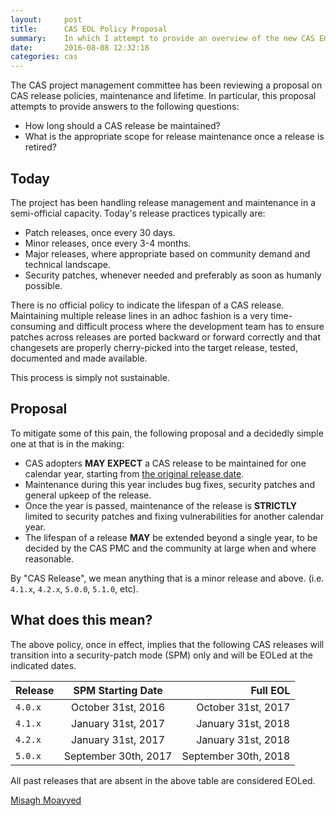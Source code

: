 ```yaml
---
layout:     post
title:      CAS EOL Policy Proposal
summary:    In which I attempt to provide an overview of the new CAS EOL policy.
date:       2016-08-08 12:32:18
categories: cas
---
```


The CAS project management committee has been reviewing a proposal on CAS release policies, maintenance and lifetime. In particular, this proposal attempts to provide answers to the following questions:

- How long should a CAS release be maintained?
- What is the appropriate scope for release maintenance once a release is retired?

## Today

The project has been handling release management and maintenance in a semi-official capacity. Today's release practices typically are:

- Patch releases, once every 30 days.
- Minor releases, once every 3-4 months.
- Major releases, where appropriate based on community demand and technical landscape.
- Security patches, whenever needed and preferably as soon as humanly possible.

There is no official policy to indicate the lifespan of a CAS release. Maintaining multiple release lines in an adhoc fashion is a very time-consuming and difficult process where the development team has to ensure patches across releases are ported backward or forward correctly and that changesets are properly cherry-picked into the target release, tested, documented and made available.

This process is simply not sustainable.

## Proposal

To mitigate some of this pain, the following proposal and a decidedly simple one at that is in the making:

- CAS adopters **MAY EXPECT** a CAS release to be maintained for one calendar year, starting from [the original release date](https://github.com/apereo/cas/milestones).
- Maintenance during this year includes bug fixes, security patches and general upkeep of the release.
- Once the year is passed, maintenance of the release is **STRICTLY** limited to security patches and fixing vulnerabilities for another calendar year.  
- The lifespan of a release **MAY** be extended beyond a single year, to be decided by the CAS PMC and the community at large when and where reasonable.

By "CAS Release", we mean anything that is a minor release and above. (i.e. `4.1.x`, `4.2.x`, `5.0.0`, `5.1.0`, etc).


## What does this mean?

The above policy, once in effect, implies that the following CAS releases will transition into a security-patch mode (SPM) only and will be EOLed at the indicated dates.

| Release        | SPM Starting Date  | Full EOL  |
| -------------- |:-------------:| --------------:|
| `4.0.x`        | October 31st, 2016 | October 31st, 2017 |
| `4.1.x`        | January 31st, 2017 | January 31st, 2018 |
| `4.2.x`        | January 31st, 2017  | January 31st, 2018 |
| `5.0.x`        | September 30th, 2017  | September 30th, 2018 |

All past releases that are absent in the above table are considered EOLed.


[Misagh Moayyed](https://twitter.com/misagh84)
